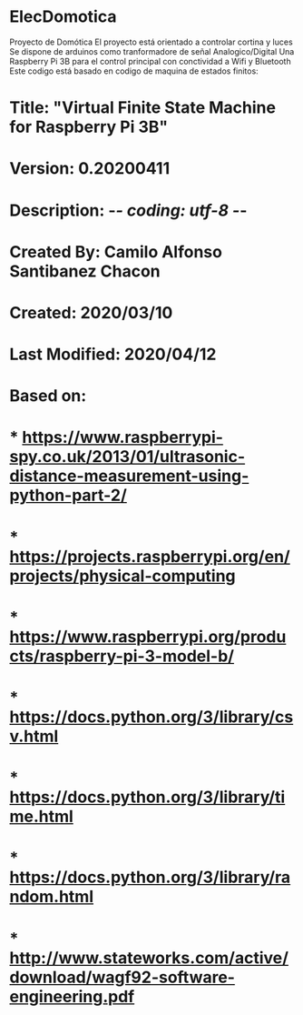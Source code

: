 # ElecDomotica
Proyecto de Domótica
El proyecto está orientado a controlar cortina y luces
Se dispone de arduinos como tranformadore de señal Analogico/Digital
Una Raspberry Pi 3B para el control principal con conctividad a Wifi y Bluetooth
Este codigo está basado en codigo de maquina de estados finitos:

# Title: "Virtual Finite State Machine for Raspberry Pi 3B"
# Version: 0.20200411
# Description: -*- coding: utf-8 -*-
# Created By: Camilo Alfonso Santibanez Chacon
# Created: 2020/03/10
# Last Modified: 2020/04/12
# Based on:
# * https://www.raspberrypi-spy.co.uk/2013/01/ultrasonic-distance-measurement-using-python-part-2/
# * https://projects.raspberrypi.org/en/projects/physical-computing
# * https://www.raspberrypi.org/products/raspberry-pi-3-model-b/
# * https://docs.python.org/3/library/csv.html
# * https://docs.python.org/3/library/time.html
# * https://docs.python.org/3/library/random.html
# * http://www.stateworks.com/active/download/wagf92-software-engineering.pdf
